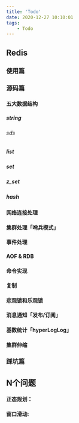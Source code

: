 ```yaml
---
title: 'Todo'
date: 2020-12-27 10:10:01
tags:
    - Todo
---
```



<!--more-->

## Redis

### 使用篇


### 源码篇
#### 五大数据结构

##### string
###### sds

##### list

##### set

##### z_set

##### hash


#### 网络连接处理

#### 集群处理「哨兵模式」

#### 事件处理

#### AOF & RDB

#### 命令实现

#### 复制

#### 悲观锁和乐观锁


#### 消息通知「发布/订阅」

#### 基数统计「hyperLogLog」

#### 集群伸缩


### 踩坑篇

## N个问题

#### 正态规划：

#### 窗口滑动:
